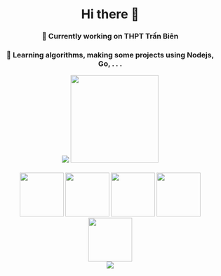 
<h1 align="center">Hi there 👋</h1>
<h3 align="center">🔭 Currently working on THPT Trấn Biên</h3>
<h3 align="center">🌱 Learning algorithms, making some projects using Nodejs, Go, . . .</h3>

<p align="center" style="margin-bottom: 20px">
	<img src="https://github-readme-stats.vercel.app/api?username=khoakomlem&show_icons=true&theme=nightowl"></img>
	<img src="https://little.kylerconway.com/images/golang-what.gif" width="200" />
</p>
<p align="center" style="margin-bottom: 10px">
	<img src="https://media3.giphy.com/media/ln7z2eWriiQAllfVcn/200w.webp" width="100" />
	<img src="https://i.giphy.com/media/eNAsjO55tPbgaor7ma/200w.webp" width="100" />
	<img src="https://i.giphy.com/media/VgGthkhUvGgOit7Y9i/200.webp" width="100" />
	<img src="https://i.giphy.com/media/KzJkzjggfGN5Py6nkT/200.webp" width="100" />
	<img src="https://i.giphy.com/media/IdyAQJVN2kVPNUrojM/200.webp" width="100" />
	<br>
	<img src="https://camo.githubusercontent.com/936a08778c7e4885053d148c07bbd2339dfbdd80/68747470733a2f2f6665726f73732e6e65742f782f6e6f6465322e676966" />
</p>
